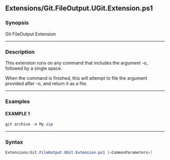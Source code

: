 Extensions/Git.FileOutput.UGit.Extension.ps1
--------------------------------------------




### Synopsis
Git FileOutput Extension



---


### Description

This extension runs on any command that includes the argument -o, followed by a single space.

When the command is finished, this will attempt to file the argument provided after -o, and return it as a file.



---


### Examples
#### EXAMPLE 1
```PowerShell
git archive -o My.zip
```



---


### Syntax
```PowerShell
Extensions/Git.FileOutput.UGit.Extension.ps1 [<CommonParameters>]
```
